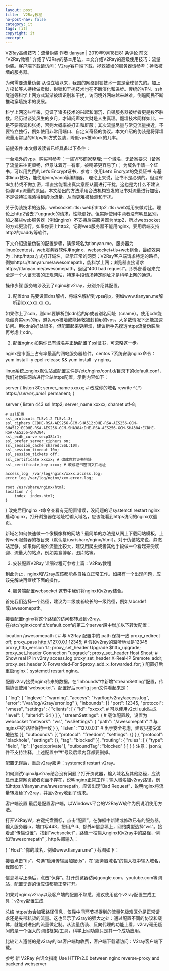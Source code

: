 ```yaml
---
layout: post
title:  V2Ray教程
no-post-nav: false
category: it
tags: [it]
copyright: it
excerpt: 
---
```



V2Ray高级技巧：流量伪装
作者 tlanyan | 2019年9月18日81 条评论
前文 “V2Ray教程” 介绍了V2Ray的基本用法，本文介绍V2Ray的高级使用技巧：流量伪装。客户端下载请访问：V2ray客户端下载，拯救被墙的服务器请参考：拯救被墙的服务器。

为何需要流量伪装
从设立墙以来，我国的网络封锁技术一直是全球领先的。加上方校长等人持续做贡献，封锁和干扰技术也在不断演化和进步。传统的VPN、ssh隧道等科学上网方式渐渐被墙识别和干扰，访问境外网站越来越难，倒逼网民不断推动穿墙技术的发展。

科学上网这些年来，见证了诸多技术的兴起和消沉，自架服务器被绊者更是数不胜数。经历过谈笑风生的岁月，才知闷声发大财是人生真理。翻墙技术同样如此，一是不要高调和张扬，否则大概率被打击和屏蔽；其次流量尽量与常见流量接近，不要特立独行，例如使用非常用端口、自定义奇怪的协议。本文介绍的伪装是将穿墙流量用常见的https/tls方式包装，降低vps被block的几率。

前提条件
本文假设读者已经具备以下条件：

一台境外的vps，购买可参考：一些VPS商家整理;
一个域名，无备案要求（备案了流量来往更顺畅，但意味着万一有事，被喝茶更容易了）；
为域名申请一个证书，可以用免费的Let’s Encrypt证书，参考：使用Let’s Encrypt的免费证书
有基本linux技巧，能使用vim/nano等编辑器。
理论上来说，证书不是必须的。但没有tls加持或不做加密，墙直接能看出真实意图从而进行干扰，这也是为什么不建议伪装http流量的原因。本文给出的方法采用合法机构签发的证书对流量进行加密，不是做特征混淆得到的tls流量，从而更难被检测和干扰。

关于伪装技术的选择，websocket+tls+web和http2+tls+web常用来做对比。理论上http2省去了upgrade的请求，性能更好。但实际使用中两者没有明显区别，加之某些web服务器（例如nginx）不支持后端服务器为http2，所以websocket的方式更流行。如果你要上http2，记得web服务器不能用nginx，要用后端支持http2的caddy等软件。

下文介绍流量伪装的配置步骤，演示域名为tlanyan.me，服务器为linux(centos)，web服务器软件用nginx，websocket+tls+web组合，最终效果为：http/https方式打开域名，显示正常的网页；V2Ray客户端请求特定的路径，例如https://tlanyan.me/awesomepath，能科学上网；浏览器直接请求https://tlanyan.me/awesomepath，返回”400 bad request”。即外部看起来完全是一个人畜无害的正规网站，特定手段请求特定网址才是科学上网的通道。

操作步骤
服务端涉及到了nginx和v2ray，分别介绍其配置。

1. 配置dns
先要设置dns解析，将域名解析到vps的ip，例如www.tlanyan.me解析到xxx.xxx.xx.xx。

如果你上了cdn，则dns要解析到cdn给的ip或者别名网址（cname）。使用cdn能隐藏真实vps的ip，避免vps被墙或能拯救被封锁ip的vps，大多数情况下还能加速访问。用cdn的好处很多，但配置起来更麻烦，建议新手先摸透https流量伪装后再考虑上cdn。

2. 配置nginx
如果你已有域名并正确配置了ssl证书，可忽略这一步。

nginx是市面上占有率最高的网站服务器软件，centos 7系统安装nginx命令：yum install -y epel-release && yum install -y nginx。

linux系统上nginx默认站点配置文件是/etc/nginx/conf.d/目录下的default.conf，我们对伪装网站进行全站https配置，示例内容如下：

server {
    listen 80;
    server_name xxxxx;  # 改成你的域名
    rewrite ^(.*) https://$server_name$1 permanent;
}

server {
    listen       443 ssl http2;
    server_name xxxxx;
    charset utf-8;

    # ssl配置
    ssl_protocols TLSv1.2 TLSv1.3;
    ssl_ciphers ECDHE-RSA-AES256-GCM-SHA512:DHE-RSA-AES256-GCM-SHA512:ECDHE-RSA-AES256-GCM-SHA384:DHE-RSA-AES256-GCM-SHA384:ECDHE-RSA-AES256-SHA384;
    ssl_ecdh_curve secp384r1;
    ssl_prefer_server_ciphers on;
    ssl_session_cache shared:SSL:10m;
    ssl_session_timeout 10m;
    ssl_session_tickets off;
    ssl_certificate xxxxx; # 改成你的证书地址
    ssl_certificate_key xxxx; # 改成证书密钥文件地址

    access_log  /var/log/nginx/xxxx.access.log;
    error_log /var/log/nginx/xxx.error.log;

    root /usr/share/nginx/html;
    location / {
        index  index.html;
    }
}
改完后用nginx -t命令查看有无配置错误，没问题的话systemctl restart nginx启动nginx。打开浏览器在地址栏输入域名，应该能看到https访问的nginx欢迎页。

新域名如何快速做一个像模像样的网站？最简单的办法是从网上下载网站模板，上传web服务器的根目录（默认是/usr/share/nginx/html）。对于伪装站来说，静态站足够。如果你的境外流量比较大，建议用爬虫或者其他手段做一个看起来受欢迎、流量大的站点，例如美食博客，图片站等。

3. 安装配置V2Ray
详细过程可参考上篇：V2Ray教程

到此为止，nginx和V2ray应该都能各自独立正常工作。如果有一个出现问题，应该先解决再继续下面的操作。

4. 服务端配置websocket
这节中我们将nginx和v2ray结合。

首先我们选择一个路径，建议为二级或者较长的一级路径，例如/abc/def或/awesomepath。

接着配置nginx将这个路径的访问都转发到v2ray。在/etc/nginx/conf.d/default.conf的第二个server段中增加以下转发配置：

location /awesomepath { # 与 V2Ray 配置中的 path 保持一致
      proxy_redirect off;
      proxy_pass http://127.0.0.1:12345; # 假设v2ray的监听地址是12345
      proxy_http_version 1.1;
      proxy_set_header Upgrade $http_upgrade;
      proxy_set_header Connection "upgrade";
      proxy_set_header Host $host;
      # Show real IP in v2ray access.log
      proxy_set_header X-Real-IP $remote_addr;
      proxy_set_header X-Forwarded-For $proxy_add_x_forwarded_for;
}
配置好后重启nginx：systemctl restart nginx。

配置v2ray接受nginx传来的数据。在“inbounds”中新增“streamSetting”配置，传输协议使用“websocket”。配置好后config.json文件看起来是：

{
  "log": {
    "loglevel": "warning",
    "access": "/var/log/v2ray/access.log",
    "error": "/var/log/v2ray/error.log"
   },
  "inbounds": [{
    "port": 12345,
    "protocol": "vmess",
    "settings": {
      "clients": [
        {
          "id": "xxxxx", # 可以使用v2ctl uuid生成
          "level": 1,
          "alterId": 64
        }
      ]
    },
    "streamSettings": {     # 载体配置段，设置为websocket
        "network": "ws",
        "wsSettings": {
          "path": "/awesomepath"  # 与nginx中的路径保持一致
        }
      },
    "listen": "127.0.0.1" # 出于安全考虑，建议只接受本地链接
  }],
  "outbounds": [{
    "protocol": "freedom",
    "settings": {}
  },{
    "protocol": "blackhole",
    "settings": {},
    "tag": "blocked"
  }],
  "routing": {
    "rules": [
      {
        "type": "field",
        "ip": ["geoip:private"],
        "outboundTag": "blocked"
      }
    ]
  }
}
注意：json文件不支持注释，上述配置中”#”号及后续内容都要删掉。

配置无误后，重启v2ray服务：systemctl restart v2ray。

如何测试nginx与v2ray结合没有问题？打开浏览器，输入域名及其他路径，应该显示正常网页或者页面不存在，说明nginx正常工作；输入域名加v2ray路径，例如https://tlanyan.me/awesomepath，应该出现”Bad Request”，说明nginx将流量转发给了v2ray，并且v2ray收到了请求。

客户端设置
最后是配置客户端，以Windows平台的V2RayW软件为例说明使用方法。

打开V2RayW，右键托盘图标，点击“配置”。在弹框中新建或修改已有的服务器，输入服务器ip，端口写443，把用户id、额外id信息填上，网络类型选择”ws”。接着点“传输设置”，找到“websocket”，路径一栏输入nginx和v2ray中的路径，例如“/awesomepath”；http头部输入：

{
"Host":"你的域名，例如www.tlanyan.me"
}
截图如下：



接着点击“tls”，勾选“启用传输层加密tls”，在“服务器域名”的输入框中输入域名，截图如下：



信息填写正确后，点击“保存”。打开浏览器访问google.com，youtube.com等网站，配置无误的话应该都能正常打开。

如果对nginx/v2ray以及客户端的配置不熟悉，建议使用这个v2ray配置生成工具：v2ray配置生成

总结
https/tls会加密路径信息，仅靠中间环节捕捉到的流量包极难区分是正常请求还是夹带私货的流量。这也显示了v2ray的强大之处：通过配置不同的协议和载体，就能对进出的流量做定制。从流量伪装、反向代理的功能上看，v2ray毫无疑问的是一个强大的网络框架/工具，科学上网功能只是其一个成功应用。

比较让人遗憾的是v2ray的ios客户端均收费，客户端下载请访问：V2ray客户端下载。

参考
新 V2Ray 白话文指南
Use HTTP/2.0 between nginx reverse-proxy and backend webserver